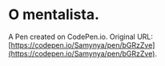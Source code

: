 # O mentalista.

A Pen created on CodePen.io. Original URL: [https://codepen.io/Samynya/pen/bGRzZve](https://codepen.io/Samynya/pen/bGRzZve).

